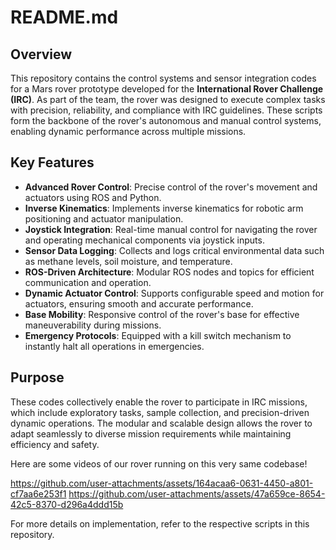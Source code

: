 # README.md

## Overview

This repository contains the control systems and sensor integration codes for a Mars rover prototype developed for the **International Rover Challenge (IRC)**. As part of the team, the rover was designed to execute complex tasks with precision, reliability, and compliance with IRC guidelines. These scripts form the backbone of the rover's autonomous and manual control systems, enabling dynamic performance across multiple missions.

## Key Features

- **Advanced Rover Control**: Precise control of the rover's movement and actuators using ROS and Python.
- **Inverse Kinematics**: Implements inverse kinematics for robotic arm positioning and actuator manipulation.
- **Joystick Integration**: Real-time manual control for navigating the rover and operating mechanical components via joystick inputs.
- **Sensor Data Logging**: Collects and logs critical environmental data such as methane levels, soil moisture, and temperature.
- **ROS-Driven Architecture**: Modular ROS nodes and topics for efficient communication and operation.
- **Dynamic Actuator Control**: Supports configurable speed and motion for actuators, ensuring smooth and accurate performance.
- **Base Mobility**: Responsive control of the rover's base for effective maneuverability during missions.
- **Emergency Protocols**: Equipped with a kill switch mechanism to instantly halt all operations in emergencies.

## Purpose

These codes collectively enable the rover to participate in IRC missions, which include exploratory tasks, sample collection, and precision-driven dynamic operations. The modular and scalable design allows the rover to adapt seamlessly to diverse mission requirements while maintaining efficiency and safety.

Here are some videos of our rover running on this very same codebase!

https://github.com/user-attachments/assets/164acaa6-0631-4450-a801-cf7aa6e253f1
https://github.com/user-attachments/assets/47a659ce-8654-42c5-8370-d296a4ddd15b


For more details on implementation, refer to the respective scripts in this repository.


